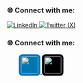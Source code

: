 <div align="center">
  <h3>🌐 Connect with me:</h3>
  <a href="https://www.linkedin.com/in/rohitvyavahare2001" target="_blank">
    <img src="https://img.shields.io/badge/LinkedIn-%230077B5.svg?style=for-the-badge&logo=linkedin&logoColor=white" alt="LinkedIn">
  </a>
  <a href="https://twitter.com/yourhandle" target="_blank">
    <img src="https://img.shields.io/badge/X-%23000000.svg?style=for-the-badge&logo=X&logoColor=white" alt="Twitter (X)">
  </a>
</div>



<div align="center">
  <h3>🌐 Connect with me:</h3>
  <a href="https://www.linkedin.com/in/rohitvyavahare2001" target="_blank">
    <img src="https://cdn.jsdelivr.net/npm/simple-icons@v9/icons/linkedin.svg" width="40px" height="40px" style="background:#0077B5; padding:5px; border-radius:8px;">
  </a>
  <a href="https://twitter.com/yourhandle" target="_blank">
    <img src="https://cdn.jsdelivr.net/npm/simple-icons@v9/icons/x.svg" width="40px" height="40px" style="background:#000000; padding:5px; border-radius:8px;">
  </a>
</div>
